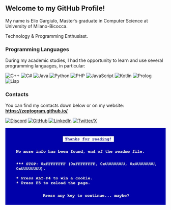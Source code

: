 ## Welcome to my GitHub Profile!

My name is Elio Gargiulo, Master’s graduate in Computer Science at University of Milano-Bicocca.

Technology & Programming Enthusiast.

### Programming Languages  

During my academic studies, I had the opportunity to learn and use several programming languages, in particular:

![C++](https://img.shields.io/badge/C++-00599C?logo=c%2B%2B&logoColor=white&style=flat-square)
![C#](https://img.shields.io/badge/C%23-239120?logo=c-sharp&logoColor=white&style=flat-square)
![Java](https://img.shields.io/badge/Java-007396?logo=java&logoColor=white&style=flat-square)
![Python](https://img.shields.io/badge/Python-3776AB?logo=python&logoColor=white&style=flat-square)
![PHP](https://img.shields.io/badge/PHP-777BB4?logo=php&logoColor=white&style=flat-square)
![JavaScript](https://img.shields.io/badge/JavaScript-F7DF1E?logo=javascript&logoColor=black&style=flat-square)
![Kotlin](https://img.shields.io/badge/Kotlin-7F52FF?logo=kotlin&logoColor=white&style=flat-square)
![Prolog](https://img.shields.io/badge/Prolog-E61B23?logo=gnu-prolog&logoColor=white&style=flat-square)
![Lisp](https://img.shields.io/badge/Lisp-3F4F75?logo=lisp&logoColor=white&style=flat-square)



### Contacts
You can find my contacts down below or on my website: **https://zeptogram.github.io/**



[![Discord](https://img.shields.io/badge/Discord-thehappy01-7289DA?logo=discord&logoColor=white&style=flat-square)](https://discord.com/)
[![GitHub](https://img.shields.io/badge/GitHub-Zeptogram-181717?logo=github&logoColor=white&style=flat-square)](https://github.com/Zeptogram)
[![LinkedIn](https://img.shields.io/badge/LinkedIn-Elio%20Gargiulo-0A66C2?logo=linkedin&logoColor=white&style=flat-square)](https://it.linkedin.com/in/elio-gargiulo-6172b522b/it?trk=people-guest_people_search-card)
[![Twitter/X](https://img.shields.io/badge/Twitter-%40Zeptogram01-1DA1F2?logo=twitter&logoColor=white&style=flat-square)](https://twitter.com/Zeptogram01)



![alt text](https://github.com/Zeptogram/zeptogram/blob/main/bsod.jpg?raw=true)

<!--
**Zeptogram/zeptogram** is a ✨ _special_ ✨ repository because its `README.md` (this file) appears on your GitHub profile.

Here are some ideas to get you started:

- 🔭 I’m currently working on ...
- 🌱 I’m currently learning ...
- 👯 I’m looking to collaborate on ...
- 🤔 I’m looking for help with ...
- 💬 Ask me about ...
- 📫 How to reach me: ...
- 😄 Pronouns: ...
- ⚡ Fun fact: ...
-->
